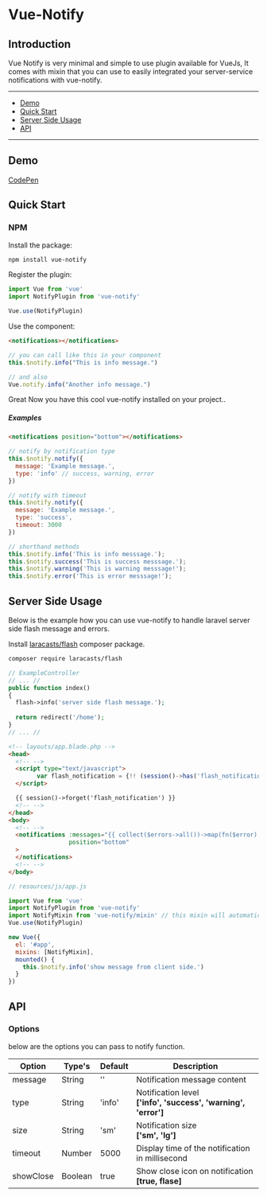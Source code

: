 # Vue-Notify

## Introduction
Vue Notify is very minimal and simple to use plugin available for VueJs, It comes with mixin that you can use to easily integrated your server-service notifications with vue-notify.

---

- [Demo](#demo)
- [Quick Start](#quick-start)
- [Server Side Usage](#server-side-usage)
- [API](#api)

---

## Demo

[CodePen](https://codepen.io/)

## Quick Start

### NPM

Install the package:

```bash
npm install vue-notify
```

Register the plugin:

```js
import Vue from 'vue'
import NotifyPlugin from 'vue-notify'

Vue.use(NotifyPlugin)
```

Use the component:

```html
<notifications></notifications>
```

```js
// you can call like this in your component
this.$notify.info("This is info message.")

// and also 
Vue.notify.info("Another info message.")
```

Great Now you have this cool vue-notify installed on your project..

##### Examples
```html
<notifications position="bottom"></notifications>
```

```javascript
// notify by notification type
this.$notify.notify({
  message: 'Example message.',
  type: 'info' // success, warning, error
})

// notify with timeout
this.$notify.notify({
  message: 'Example message.',
  type: 'success',
  timeout: 3000
})

// shorthand methods
this.$notify.info('This is info messsage.');
this.$notify.success('This is success messsage.');
this.$notify.warning('This is warning messsage!');
this.$notify.error('This is error messsage!');
```

## Server Side Usage

Below is the example how you can use vue-notify to handle laravel server side flash message and errors.

Install [laracasts/flash](https://github.com/laracasts/flash) composer package.

```bash
composer require laracasts/flash
```

```php
// ExampleController
// ... //
public function index()
{
  flash->info('server side flash message.');
  
  return redirect('/home');
}
// ... //
```

```html
<!-- layouts/app.blade.php -->
<head>
  <!-- -->
  <script type="text/javascript">
        var flash_notification = {!! (session()->has('flash_notification')) ? json_encode(session()->get('flash_notification')) : 'false' !!}
  </script>

  {{ session()->forget('flash_notification') }}
  <!-- -->
</head>
<body>
  <!-- -->
  <notifications :messages="{{ collect($errors->all())->map(fn($error) => ['message' => $error, 'type' => 'error']) }}"
                 position="bottom"
  >
  </notifications>
  <!-- -->
</body>
```

```js
// resources/js/app.js

import Vue from 'vue'
import NotifyPlugin from 'vue-notify'
import NotifyMixin from 'vue-notify/mixin' // this mixin will automatically check server side notfications.
Vue.use(NotifyPlugin)

new Vue({
  el: '#app',
  mixins: [NotifyMixin],
  mounted() {
    this.$notify.info('show message from client side.')
  }
})
```

## API

### Options

below are the options you can pass to notify function.

**Option**|**Type's**|**Default**|**Description**
-----|-----|-----|-----
message|String|''|Notification message content
type|String|'info'|Notification level <br> **['info', 'success', 'warning', 'error']**
size|String|'sm'|Notification size <br> **['sm', 'lg']**
timeout|Number|5000|Display time of the notification in millisecond
showClose|Boolean|true|Show close icon on notification <br> **[true, flase]**
